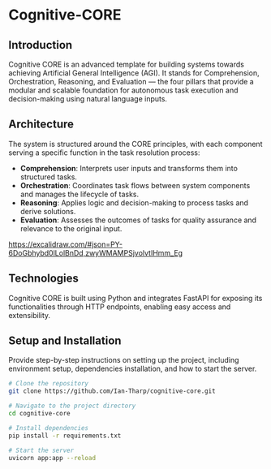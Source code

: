 # Cognitive-CORE

## Introduction
Cognitive CORE is an advanced template for building systems towards achieving Artificial General Intelligence (AGI). It stands for Comprehension, Orchestration, Reasoning, and Evaluation — the four pillars that provide a modular and scalable foundation for autonomous task execution and decision-making using natural language inputs.

## Architecture
The system is structured around the CORE principles, with each component serving a specific function in the task resolution process:

- **Comprehension**: Interprets user inputs and transforms them into structured tasks.
- **Orchestration**: Coordinates task flows between system components and manages the lifecycle of tasks.
- **Reasoning**: Applies logic and decision-making to process tasks and derive solutions.
- **Evaluation**: Assesses the outcomes of tasks for quality assurance and relevance to the original input.

https://excalidraw.com/#json=PY-6DoGbhybd0lLolBnDd,zwyWMAMPSjvolvtIHmm_Eg

## Technologies
Cognitive CORE is built using Python and integrates FastAPI for exposing its functionalities through HTTP endpoints, enabling easy access and extensibility.

## Setup and Installation
Provide step-by-step instructions on setting up the project, including environment setup, dependencies installation, and how to start the server.

```bash
# Clone the repository
git clone https://github.com/Ian-Tharp/cognitive-core.git

# Navigate to the project directory
cd cognitive-core

# Install dependencies
pip install -r requirements.txt

# Start the server
uvicorn app:app --reload
